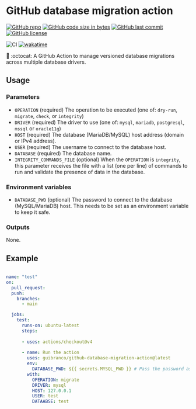 # GitHub database migration action

[![GitHub repo](https://img.shields.io/badge/GitHub-guibranco%2Fgithub--database--migration--action-green.svg?style=plastic&logo=github)](https://github.com/guibranco/github-database-migration-action "shields.io")
[![GitHub code size in bytes](https://img.shields.io/github/languages/code-size/guibranco/github-database-migration-action?color=green&label=Code%20size&style=plastic&logo=github)](https://github.com/guibranco/github-database-migration-action "shields.io")
[![GitHub last commit](https://img.shields.io/github/last-commit/guibranco/github-database-migration-action?color=green&logo=github&style=plastic&label=Last%20commit)](https://github.com/guibranco/github-database-migration-action "shields.io")
[![GitHub license](https://img.shields.io/github/license/guibranco/github-database-migration-action?color=green&logo=github&style=plastic&label=License)](https://github.com/guibranco/github-database-migration-action "shields.io")

![CI](https://github.com/guibranco/github-database-migration-action/actions/workflows/ci.yml/badge.svg)
[![wakatime](https://wakatime.com/badge/github/guibranco/github-database-migration-action.svg)](https://wakatime.com/badge/github/guibranco/github-database-migration-action)

🎲 :octocat: A GitHub Action to manage versioned database migrations across multiple database drivers.

## Usage

### Parameters

* `OPERATION` (required)
The operation to be executed (one of: `dry-run`, `migrate`, `check`, or `integrity`)
* `DRIVER` (required)
The driver to use (one of: `mysql`, `mariadb`, `postgresql`, `mssql` or `oracle11g`)
* `HOST` (required)
The database (MariaDB/MySQL) host address (domain or IPv4 address).
* `USER` (required)
The username to connect to the database host.
* `DATABASE` (required)
The database name.
* `INTEGRITY_COMMANDS_FILE` (optional)
When the `OPERATION` is `integrity`, this parameter receives the file with a list (one per line) of commands to run and validate the presence of data in the database.

### Environment variables

* `DATABASE_PWD` (optional)
The password to connect to the database (MySQL/MariaDB) host. This needs to be set as an environment variable to keep it safe.

### Outputs

None.

## Example

```yml

name: "test"
on:
  pull_request:
  push:
    branches:
      - main

  jobs:
    test:
      runs-on: ubuntu-latest
      steps:
      
      - uses: actions/checkout@v4
  
      - name: Run the action
        uses: guibranco/github-database-migration-action@latest
        env:
          DATABASE_PWD: ${{ secrets.MYSQL_PWD }} # Pass the password as an environment variable to keep it secret.
        with:
          OPERATION: migrate
          DRIVER: mysql
          HOST: 127.0.0.1
          USER: test
          DATAABSE: test          
```
